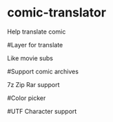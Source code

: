 # comic-translator

Help translate comic

#Layer for translate

Like movie subs

#Support comic archives

7z Zip Rar support

#Color picker

#UTF Character support
